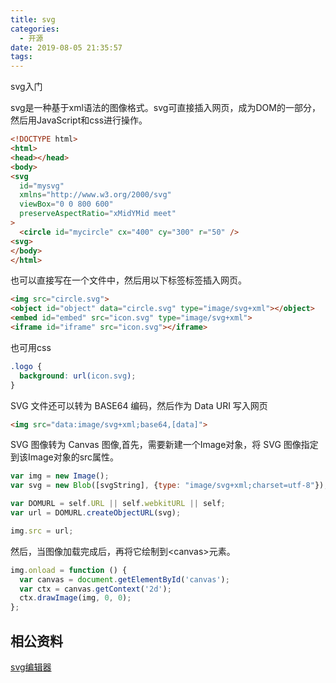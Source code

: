 ```yaml
---
title: svg
categories:
  - 开源
date: 2019-08-05 21:35:57
tags:
---
```

svg入门
<!-- more -->
svg是一种基于xml语法的图像格式。svg可直接插入网页，成为DOM的一部分，然后用JavaScript和css进行操作。
```html
<!DOCTYPE html>
<html>
<head></head>
<body>
<svg
  id="mysvg"
  xmlns="http://www.w3.org/2000/svg"
  viewBox="0 0 800 600"
  preserveAspectRatio="xMidYMid meet"
>
  <circle id="mycircle" cx="400" cy="300" r="50" />
<svg>
</body>
</html>
```
也可以直接写在一个文件中，然后用以下标签标签插入网页。
```html
<img src="circle.svg">
<object id="object" data="circle.svg" type="image/svg+xml"></object>
<embed id="embed" src="icon.svg" type="image/svg+xml">
<iframe id="iframe" src="icon.svg"></iframe>
```
也可用css
```css
.logo {
  background: url(icon.svg);
}
```
SVG 文件还可以转为 BASE64 编码，然后作为 Data URI 写入网页
```html
<img src="data:image/svg+xml;base64,[data]">
```
SVG 图像转为 Canvas 图像,首先，需要新建一个Image对象，将 SVG 图像指定到该Image对象的src属性。
```javascript
var img = new Image();
var svg = new Blob([svgString], {type: "image/svg+xml;charset=utf-8"});

var DOMURL = self.URL || self.webkitURL || self;
var url = DOMURL.createObjectURL(svg);

img.src = url;
```
然后，当图像加载完成后，再将它绘制到\<canvas\>元素。
```javascript
img.onload = function () {
  var canvas = document.getElementById('canvas');
  var ctx = canvas.getContext('2d');
  ctx.drawImage(img, 0, 0);
};
```

## 相公资料
[svg编辑器](https://c.runoob.com/more/svgeditor/)